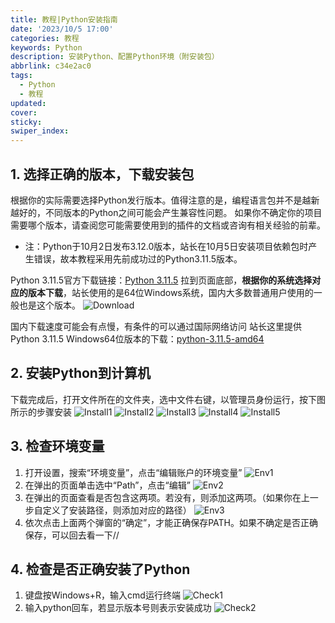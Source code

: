 ```yaml
---
title: 教程|Python安装指南
date: '2023/10/5 17:00'
categories: 教程
keywords: Python
description: 安装Python、配置Python环境（附安装包）
abbrlink: c34e2ac0
tags:
  - Python
  - 教程
updated:
cover:
sticky:
swiper_index:
---
```


## 1. 选择正确的版本，下载安装包
根据你的实际需要选择Python发行版本。值得注意的是，编程语言包并不是越新越好的，不同版本的Python之间可能会产生兼容性问题。
如果你不确定你的项目需要哪个版本，请查阅您可能需要使用到的插件的文档或咨询有相关经验的前辈。

- 注：Python于10月2日发布3.12.0版本，站长在10月5日安装项目依赖包时产生错误，故本教程采用先前成功过的Python3.11.5版本。

Python 3.11.5官方下载链接：[Python 3.11.5](https://www.python.org/downloads/release/python-3115/)
拉到页面底部，**根据你的系统选择对应的版本下载**，站长使用的是64位Windows系统，国内大多数普通用户使用的一般也是这个版本。
![Download](http://cclmsy.gitee.io/sourse/Images/BOT/BOT_01.png)

国内下载速度可能会有点慢，有条件的可以通过国际网络访问
站长这里提供Python 3.11.5 Windows64位版本的下载：[python-3.11.5-amd64](http://cclmsy.gitee.io/sourse/Tools/python-3.11.5-amd64.exe)

## 2. 安装Python到计算机
下载完成后，打开文件所在的文件夹，选中文件右键，以管理员身份运行，按下图所示的步骤安装
![Install1](http://cclmsy.gitee.io/sourse/Images/BOT/BOT_02.png)
![Install2](http://cclmsy.gitee.io/sourse/Images/BOT/BOT_03.png)
![Install3](http://cclmsy.gitee.io/sourse/Images/BOT/BOT_04.png)
![Install4](http://cclmsy.gitee.io/sourse/Images/BOT/BOT_05.png)
![Install5](http://cclmsy.gitee.io/sourse/Images/BOT/BOT_06.png)

## 3. 检查环境变量
1. 打开设置，搜索“环境变量”，点击“编辑账户的环境变量”
![Env1](http://cclmsy.gitee.io/sourse/Images/BOT/BOT_07.png)
2. 在弹出的页面单击选中“Path”，点击“编辑”
![Env2](http://cclmsy.gitee.io/sourse/Images/BOT/BOT_08.png)
3. 在弹出的页面查看是否包含这两项。若没有，则添加这两项。（如果你在上一步自定义了安装路径，则添加对应的路径）
![Env3](http://cclmsy.gitee.io/sourse/Images/BOT/BOT_09.png)
4. 依次点击上面两个弹窗的“确定”，才能正确保存PATH。如果不确定是否正确保存，可以回去看一下//

## 4. 检查是否正确安装了Python
1. 键盘按Windows+R，输入cmd运行终端
![Check1](http://cclmsy.gitee.io/sourse/Images/BOT/BOT_10.png)
2. 输入python回车，若显示版本号则表示安装成功
![Check2](http://cclmsy.gitee.io/sourse/Images/BOT/BOT_11.png)
